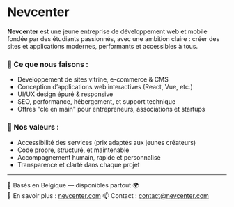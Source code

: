 # Nevcenter

**Nevcenter** est une jeune entreprise de développement web et mobile fondée par des étudiants passionnés, avec une ambition claire : créer des sites et applications modernes, performants et accessibles à tous.

### 🚀 Ce que nous faisons :
- Développement de sites vitrine, e-commerce & CMS
- Conception d’applications web interactives (React, Vue, etc.)
- UI/UX design épuré & responsive
- SEO, performance, hébergement, et support technique
- Offres "clé en main" pour entrepreneurs, associations et startups

### 💼 Nos valeurs :
- Accessibilité des services (prix adaptés aux jeunes créateurs)
- Code propre, structuré, et maintenable
- Accompagnement humain, rapide et personnalisé
- Transparence et clarté dans chaque projet

---

📍 Basés en Belgique — disponibles partout 🌍  
🔗 En savoir plus : [nevcenter.com](https://nevcenter.com)
📫 Contact : contact@nevcenter.com
